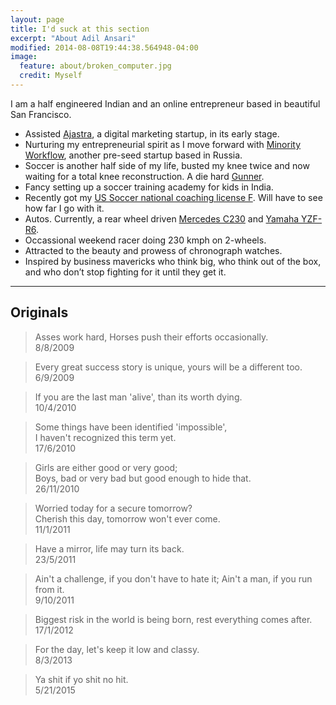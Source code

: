 ```yaml
---
layout: page
title: I'd suck at this section
excerpt: "About Adil Ansari"
modified: 2014-08-08T19:44:38.564948-04:00
image:
  feature: about/broken_computer.jpg
  credit: Myself
---
```


I am a half engineered Indian and an online entrepreneur based in beautiful San Francisco.

* Assisted [Ajastra](http://www.ajastra.com), a digital marketing startup, in its early stage.
* Nurturing my entrepreneurial spirit as I move forward with [Minority Workflow](http://www.minorityapp.com), another pre-seed startup based in Russia.
* Soccer is another half side of my life, busted my knee twice and now waiting for a total knee reconstruction. A die hard [Gunner](http://www.arsenal.com).
* Fancy setting up a soccer training academy for kids in India.
* Recently got my [US Soccer national coaching license F](https://farm1.staticflickr.com/379/19656719394_14037ed169_b.jpg). Will have to see how far I go with it.
* Autos. Currently, a rear wheel driven [Mercedes C230](http://farm9.staticflickr.com/8823/17886112075_b2f611776a_h.jpg) and [Yamaha YZF-R6](http://farm4.staticflickr.com/3860/14284097590_89a3cc1fb1_h.jpg).
* Occassional weekend racer doing 230 kmph on 2-wheels.
* Attracted to the beauty and prowess of chronograph watches.
* Inspired by business mavericks who think big, who think out of the box, and who don’t stop fighting for it until they get it.

---

## Originals

>Asses work hard, Horses push their efforts occasionally.<br />
8/8/2009

>Every great success story is unique, yours will be a different too. <br />
6/9/2009

>If you are the last man 'alive', than its worth dying.<br />
10/4/2010

>Some things have been identified 'impossible',<br />
I haven't recognized this term yet. <br />
17/6/2010

>Girls are either good or very good; <br />
Boys, bad or very bad but good enough to hide that. <br />
26/11/2010

>Worried today for a secure tomorrow?<br />
Cherish this day, tomorrow won't ever come.<br />
11/1/2011

>Have a mirror, life may turn its back.<br />
23/5/2011

>Ain't a challenge, if you don't have to hate it; Ain't a man, if you run from it.<br />
9/10/2011

>Biggest risk in the world is being born, rest everything comes after.<br />
17/1/2012

>For the day, let's keep it low and classy.<br />
8/3/2013

>Ya shit if yo shit no hit.<br />
5/21/2015

[^1]: Example: *domain.com/category-name/post-title*